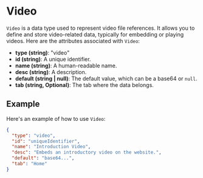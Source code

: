 # Video

`Video` is a data type used to represent video file references. It allows you to define and store video-related data, typically for embedding or playing videos. Here are the attributes associated with `Video`:

- **type (string)**: "video"
- **id (string)**: A unique identifier.
- **name (string)**: A human-readable name.
- **desc (string)**: A description.
- **default (string | null)**: The default value, which can be a base64 or `null`.
- **tab (string, Optional)**: The tab where the data belongs.

## Example

Here's an example of how to use `Video`:

```json
{
  "type": "video",
  "id": "uniqueIdentifier",
  "name": "Introduction Video",
  "desc": "Embeds an introductory video on the website.",
  "default": "base64...",
  "tab": "Home"
}

